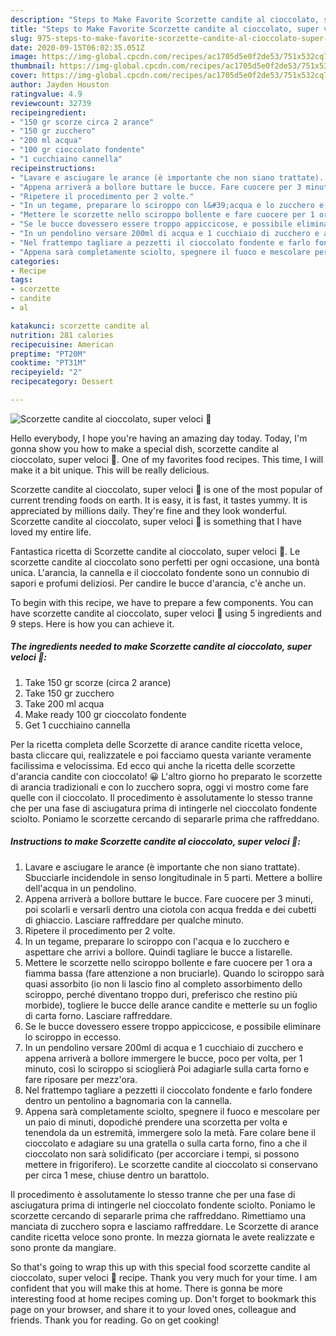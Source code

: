 ```yaml
---
description: "Steps to Make Favorite Scorzette candite al cioccolato, super veloci 🌷"
title: "Steps to Make Favorite Scorzette candite al cioccolato, super veloci 🌷"
slug: 975-steps-to-make-favorite-scorzette-candite-al-cioccolato-super-veloci
date: 2020-09-15T06:02:35.051Z
image: https://img-global.cpcdn.com/recipes/ac1705d5e0f2de53/751x532cq70/scorzette-candite-al-cioccolato-super-veloci-🌷-recipe-main-photo.jpg
thumbnail: https://img-global.cpcdn.com/recipes/ac1705d5e0f2de53/751x532cq70/scorzette-candite-al-cioccolato-super-veloci-🌷-recipe-main-photo.jpg
cover: https://img-global.cpcdn.com/recipes/ac1705d5e0f2de53/751x532cq70/scorzette-candite-al-cioccolato-super-veloci-🌷-recipe-main-photo.jpg
author: Jayden Houston
ratingvalue: 4.9
reviewcount: 32739
recipeingredient:
- "150 gr scorze circa 2 arance"
- "150 gr zucchero"
- "200 ml acqua"
- "100 gr cioccolato fondente"
- "1 cucchiaino cannella"
recipeinstructions:
- "Lavare e asciugare le arance (è importante che non siano trattate). Sbucciarle incidendole in senso longitudinale in 5 parti. Mettere a bollire dell&#39;acqua in un pendolino."
- "Appena arriverà a bollore buttare le bucce. Fare cuocere per 3 minuti, poi scolarli e versarli dentro una ciotola con acqua fredda e dei cubetti di ghiaccio. Lasciare raffreddare per qualche minuto."
- "Ripetere il procedimento per 2 volte."
- "In un tegame, preparare lo sciroppo con l&#39;acqua e lo zucchero e aspettare che arrivi a bollore. Quindi tagliare le bucce a listarelle."
- "Mettere le scorzette nello sciroppo bollente e fare cuocere per 1 ora a fiamma bassa (fare attenzione a non bruciarle). Quando lo sciroppo sarà quasi assorbito (io non li lascio fino al completo assorbimento dello sciroppo, perché diventano troppo duri, preferisco che restino più morbide), togliere le bucce delle arance candite e metterle su un foglio di carta forno. Lasciare raffreddare."
- "Se le bucce dovessero essere troppo appiccicose, e possibile eliminare lo sciroppo in eccesso."
- "In un pendolino versare 200ml di acqua e 1 cucchiaio di zucchero e appena arriverà a bollore immergere le bucce, poco per volta, per 1 minuto, così lo sciroppo si scioglierà Poi adagiarle sulla carta forno e fare riposare per mezz&#39;ora."
- "Nel frattempo tagliare a pezzetti il cioccolato fondente e farlo fondere dentro un pentolino a bagnomaria con la cannella."
- "Appena sarà completamente sciolto, spegnere il fuoco e mescolare per un paio di minuti, dopodiché prendere una scorzetta per volta e tenendola da un estremità, immergere solo la metà. Fare colare bene il cioccolato e adagiare su una gratella o sulla carta forno, fino a che il cioccolato non sarà solidificato (per accorciare i tempi, si possono mettere in frigorifero). Le scorzette candite al cioccolato si conservano per circa 1 mese, chiuse dentro un barattolo."
categories:
- Recipe
tags:
- scorzette
- candite
- al

katakunci: scorzette candite al 
nutrition: 281 calories
recipecuisine: American
preptime: "PT20M"
cooktime: "PT31M"
recipeyield: "2"
recipecategory: Dessert

---
```



![Scorzette candite al cioccolato, super veloci 🌷](https://img-global.cpcdn.com/recipes/ac1705d5e0f2de53/751x532cq70/scorzette-candite-al-cioccolato-super-veloci-🌷-recipe-main-photo.jpg)

Hello everybody, I hope you're having an amazing day today. Today, I'm gonna show you how to make a special dish, scorzette candite al cioccolato, super veloci 🌷. One of my favorites food recipes. This time, I will make it a bit unique. This will be really delicious.

Scorzette candite al cioccolato, super veloci 🌷 is one of the most popular of current trending foods on earth. It is easy, it is fast, it tastes yummy. It is appreciated by millions daily. They're fine and they look wonderful. Scorzette candite al cioccolato, super veloci 🌷 is something that I have loved my entire life.

Fantastica ricetta di Scorzette candite al cioccolato, super veloci 🌷. Le scorzette candite al cioccolato sono perfetti per ogni occasione, una bontà unica. L&#39;arancia, la cannella e il cioccolato fondente sono un connubio di sapori e profumi deliziosi. Per candire le bucce d&#39;arancia, c&#39;è anche un.


To begin with this recipe, we have to prepare a few components. You can have scorzette candite al cioccolato, super veloci 🌷 using 5 ingredients and 9 steps. Here is how you can achieve it.

<!--inarticleads1-->

##### The ingredients needed to make Scorzette candite al cioccolato, super veloci 🌷:

1. Take 150 gr scorze (circa 2 arance)
1. Take 150 gr zucchero
1. Take 200 ml acqua
1. Make ready 100 gr cioccolato fondente
1. Get 1 cucchiaino cannella


Per la ricetta completa delle Scorzette di arance candite ricetta veloce, basta cliccare qui, realizzatele e poi facciamo questa variante veramente facilissima e velocissima. Ed ecco qui anche la ricetta delle scorzette d&#39;arancia candite con cioccolato! 😀 L&#39;altro giorno ho preparato le scorzette di arancia tradizionali e con lo zucchero sopra, oggi vi mostro come fare quelle con il cioccolato. Il procedimento è assolutamente lo stesso tranne che per una fase di asciugatura prima di intingerle nel cioccolato fondente sciolto. Poniamo le scorzette cercando di separarle prima che raffreddano. 

<!--inarticleads2-->

##### Instructions to make Scorzette candite al cioccolato, super veloci 🌷:

1. Lavare e asciugare le arance (è importante che non siano trattate). Sbucciarle incidendole in senso longitudinale in 5 parti. Mettere a bollire dell&#39;acqua in un pendolino.
1. Appena arriverà a bollore buttare le bucce. Fare cuocere per 3 minuti, poi scolarli e versarli dentro una ciotola con acqua fredda e dei cubetti di ghiaccio. Lasciare raffreddare per qualche minuto.
1. Ripetere il procedimento per 2 volte.
1. In un tegame, preparare lo sciroppo con l&#39;acqua e lo zucchero e aspettare che arrivi a bollore. Quindi tagliare le bucce a listarelle.
1. Mettere le scorzette nello sciroppo bollente e fare cuocere per 1 ora a fiamma bassa (fare attenzione a non bruciarle). Quando lo sciroppo sarà quasi assorbito (io non li lascio fino al completo assorbimento dello sciroppo, perché diventano troppo duri, preferisco che restino più morbide), togliere le bucce delle arance candite e metterle su un foglio di carta forno. Lasciare raffreddare.
1. Se le bucce dovessero essere troppo appiccicose, e possibile eliminare lo sciroppo in eccesso.
1. In un pendolino versare 200ml di acqua e 1 cucchiaio di zucchero e appena arriverà a bollore immergere le bucce, poco per volta, per 1 minuto, così lo sciroppo si scioglierà Poi adagiarle sulla carta forno e fare riposare per mezz&#39;ora.
1. Nel frattempo tagliare a pezzetti il cioccolato fondente e farlo fondere dentro un pentolino a bagnomaria con la cannella.
1. Appena sarà completamente sciolto, spegnere il fuoco e mescolare per un paio di minuti, dopodiché prendere una scorzetta per volta e tenendola da un estremità, immergere solo la metà. Fare colare bene il cioccolato e adagiare su una gratella o sulla carta forno, fino a che il cioccolato non sarà solidificato (per accorciare i tempi, si possono mettere in frigorifero). Le scorzette candite al cioccolato si conservano per circa 1 mese, chiuse dentro un barattolo.


Il procedimento è assolutamente lo stesso tranne che per una fase di asciugatura prima di intingerle nel cioccolato fondente sciolto. Poniamo le scorzette cercando di separarle prima che raffreddano. Rimettiamo una manciata di zucchero sopra e lasciamo raffreddare. Le Scorzette di arance candite ricetta veloce sono pronte. In mezza giornata le avete realizzate e sono pronte da mangiare. 

So that's going to wrap this up with this special food scorzette candite al cioccolato, super veloci 🌷 recipe. Thank you very much for your time. I am confident that you will make this at home. There is gonna be more interesting food at home recipes coming up. Don't forget to bookmark this page on your browser, and share it to your loved ones, colleague and friends. Thank you for reading. Go on get cooking!
